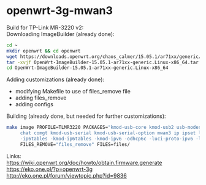 # openwrt-3g-mwan3

Build for TP-Link MR-3220 v2:<br>
Downloading ImageBuilder (already done): 
```bash
cd ~
mkdir openwrt && cd openwrt
wget https://downloads.openwrt.org/chaos_calmer/15.05.1/ar71xx/generic/OpenWrt-ImageBuilder-15.05.1-ar71xx-generic.Linux-x86_64.tar.bz2
tar -xvjf OpenWrt-ImageBuilder-15.05.1-ar71xx-generic.Linux-x86_64.tar.bz2
cd OpenWrt-ImageBuilder-15.05.1-ar71xx-generic.Linux-x86_64
```

Adding customizations (already done): 
 - modifying Makefile to use of files_remove file
 - adding files_remove
 - adding configs

Building (already done, but needed for further customizations): 
```bash
make image PROFILE=TLMR3220 PACKAGES="kmod-usb-core kmod-usb2 usb-modeswitch libusb-1.0 \
     chat comgt kmod-usb-serial kmod-usb-serial-option mwan3 ip ipset luci luci-proto-3g luci-app-mwan3 \
     -ip6tables -kmod-ip6tables -kmod-ipv6 -odhcp6c -luci-proto-ipv6 -libip6tc" \
     FILES_REMOVE="files_remove" FILES=files/
```

Links:<br>
https://wiki.openwrt.org/doc/howto/obtain.firmware.generate <br>
https://eko.one.pl/?p=openwrt-3g <br>
http://eko.one.pl/forum/viewtopic.php?id=9836 <br>
